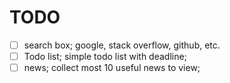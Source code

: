 # TODO

- [ ] search box; google, stack overflow, github, etc.
- [ ] Todo list; simple todo list with deadline;
- [ ] news; collect most 10 useful news to view;
